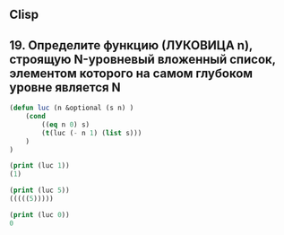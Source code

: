 ## Clisp ##

## 19. Определите функцию (ЛУКОВИЦА n), строящую N-уровневый вложенный список, элементом которого на самом глубоком уровне является N ##

``` lisp
(defun luc (n &optional (s n) ) 
    (cond 
        ((eq n 0) s)
        (t(luc (- n 1) (list s)))
    ) 
) 

(print (luc 1))
(1) 

(print (luc 5))
(((((5))))) 

(print (luc 0))
0
```
